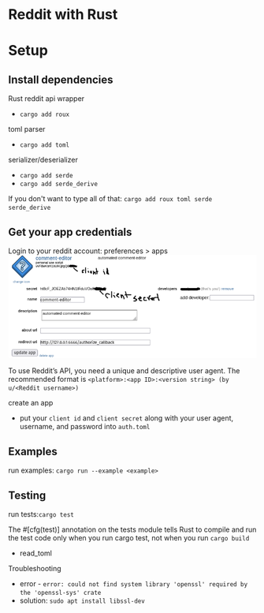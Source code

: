 # Reddit with Rust

# Setup

## Install dependencies
Rust reddit api wrapper
- `cargo add roux`

toml parser
- `cargo add toml`

serializer/deserializer
- `cargo add serde`
- `cargo add serde_derive`

If you don't want to type all of that: `cargo add roux toml serde serde_derive`

## Get your app credentials
Login to your reddit account:
preferences > apps
![developer application](img/reddit-developer-application-00.png)

To use Reddit’s API, you need a unique and descriptive user agent. The recommended format is `<platform>:<app ID>:<version string> (by u/<Reddit username>)`

create an app
- put your `client id` and `client secret` along with your user agent, username, and password into `auth.toml` 

##

## Examples
run examples: `cargo run --example <example>`

## Testing
run tests:`cargo test`

The #[cfg(test)] annotation on the tests module tells Rust to compile and run the test code only when you run cargo test, not when you run `cargo build`

- read_toml

Troubleshooting
- error - `error: could not find system library 'openssl' required by the 'openssl-sys' crate`
- solution: `sudo apt install libssl-dev`